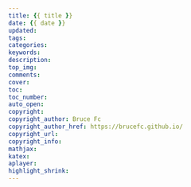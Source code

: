 ```yaml
---
title: {{ title }}
date: {{ date }}
updated:
tags:
categories:
keywords:
description:
top_img:
comments:
cover:  
toc:  
toc_number:
auto_open:
copyright:
copyright_author: Bruce Fc
copyright_author_href: https://brucefc.github.io/
copyright_url:
copyright_info:
mathjax:
katex:
aplayer:
highlight_shrink:
---
```

<!-- 
title	【必需】文章標題
date	【必需】文章創建日期
updated	【可選】文章更新日期
tags	【可選】文章標籤
categories	【可選】文章分類
keywords	【可選】文章關鍵字
description	【可選】文章描述
top_img	【可選】文章頂部圖片
cover	【可選】文章縮略圖 (如果沒有設置 top_img, 文章頁頂部將顯示縮略圖，可設為 false / 圖片地址 / 留空)
comments	【可選】顯示文章評論模塊 (默認 true)
toc	【可選】顯示文章 TOC (默認為設置中 toc 的 enable 配置)
toc_number	【可選】顯示 toc_number (默認為設置中 toc 的 number 配置)
auto_open	【可選】是否自動打開 TOC (默認為設置中 toc 的 auto_open 配置)
copyright	【可選】顯示文章版權模塊 (默認為設置中 post_copyright 的 enable 配置)
copyright_author	【可選】文章版權模塊的文章作者
copyright_author_href	【可選】文章版權模塊的文章作者鏈接
copyright_url	【可選】文章版權模塊的文章連結鏈接
copyright_info	【可選】文章版權模塊的版權聲明文字
mathjax	【可選】顯示 mathjax (當設置 mathjax 的 per_page: false 時，才需要配置，默認 false)
katex	【可選】顯示 katex (當設置 katex 的 per_page: false 時，才需要配置，默認 false)
aplayer	【可選】在需要的頁面加載 aplayer 的 js 和 css, 請參考文章下面的音樂 配置
highlight_shrink	【可選】配置代碼框是否展開 (true/false)(默認為設置中 highlight_shrink 的配置) 
-->